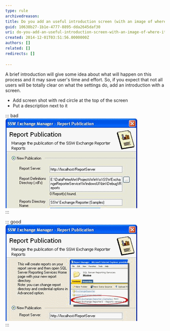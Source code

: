 ```yaml
---
type: rule
archivedreason: 
title: Do you add an useful introduction screen (with an image of where it is going) prior to settings?
guid: 10638b27-1b1e-4777-8895-dda2645daf30
uri: do-you-add-an-useful-introduction-screen-with-an-image-of-where-it-is-going-prior-to-settings
created: 2014-12-01T03:51:56.0000000Z
authors: []
related: []
redirects: []

---
```


A brief introduction will give some idea about what will happen on this  process and it may save user's time and effort. So, if you expect that  not all users will be totally clear on what the settings do, add an  introduction with a screen.

<!--endintro-->

* Add screen shot with red circle at the top of the screen
* Put a description next to it



::: bad  
![Figure: Bad Example - This screen has no product introduction... The user is thinking ‘What is this going to do?’](../../assets/IntroScreenBad.gif)  
:::


::: good  
![Figure: Good Example - This screen has product information before the settings... With a screen capture of where it ends up](../../assets/IntroScreenGood.gif)  
:::
